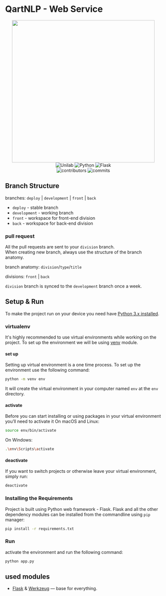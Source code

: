 # QartNLP - Web Service
<p align="center">
  <img 
        width="460"
        src="https://i.ibb.co/x55NgfZ/logo.png"
    >

<br/>
<img alt="Unilab" src="https://img.shields.io/badge/Unilab-2021-orange?style=for-the-badge"/>
<img alt="Python" src="https://img.shields.io/badge/python%20-%2314354C.svg?&style=for-the-badge&logo=python&logoColor=white"/>
<img alt="Flask" src="https://img.shields.io/badge/flask%20-%23000.svg?&style=for-the-badge&logo=flask&logoColor=white"/>
<br/>
<img alt="contributors" src="https://img.shields.io/github/contributors/temurchichua/QartNLPWebService?style=for-the-badge"/>
<img alt="commits" src="https://img.shields.io/github/commit-activity/w/temurchichua/QartNLPWebService?style=for-the-badge"/>
</p>

## Branch Structure

branches: `deploy` | `development` | `front` | `back`

- `deploy` - stable branch
- `development` - working branch
- `front` - workspace for front-end division
- `back` - workspace for back-end division

### pull request
All the pull requests are sent to your `division` branch.  
When creating new branch, always use the structure of the branch anatomy.

branch anatomy: `division`/`type`/`title`

divisions: `front` | `back`

`division` branch is synced to the `development` branch once a week.

## Setup & Run
To make the project run on your device you need have [Python 3.x installed](https://realpython.com/installing-python/).

### virtualenv
It's highly recommended to use virtual environments while working on the project. 
To set up the environment we will be using [venv](https://realpython.com/python-virtual-environments-a-primer/) module.

#### set up
Setting up virtual environment is a one time process. To set up the environment use the following command:
```bash
python -m venv env
```
It will create the virtual environment in your computer named `env` at the `env` directory.

#### activate
Before you can start installing or using packages in your virtual environment you’ll need to activate it
On macOS and Linux:
```bash
source env/bin/activate
```

On Windows:

```bash
.\env\Scripts\activate
```
#### deactivate
If you want to switch projects or otherwise leave your virtual environment, simply run:
```bash
deactivate
```

### Installing the Requirements
Project is built using Python web framework - Flask.
Flask and all the other dependency modules can be installed from the commandline using `pip` manager:

```bash
pip install -r requirements.txt
```

### Run 
activate the environment and run the following command:
```bash
python app.py
```

## used modules
-   [Flask](http://flask.pocoo.org/) & [Werkzeug](Werkzeug) — base for everything.